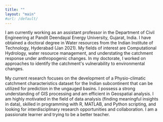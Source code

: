 ```yaml
---
title: ""
layout: "main"
#url: /default/
---
```


I am currently working as an assistant professor in the Department of Civil Engineering at Pandit Deendayal Energy University, Gujarat, India. I have obtained a doctoral degree in Water resources from the Indian Institute of Technology, Hyderabad (Jan 2021). My fields of interest are Computational Hydrology, water resource management, and understating the catchment response under anthropogenic changes. In my doctorate, I worked on approaches to identify the catchment's vulnerability to environmental changes. 

My current research focuses on the development of a Physio-climatic catchment characteristics dataset for the Indian subcontinent that can be utilized for prediction in the ungauged basins. I possess a strong understanding of GIS processing and am efficient in Geospatial analysis. I am highly motivated in the field of data analysis (finding meaningful insights in data), skilled in programming with R, MATLAB, and Python scripting, and looking for interdisciplinary research opportunities and collaboration. I am a passionate learner and trying to be a better teacher.